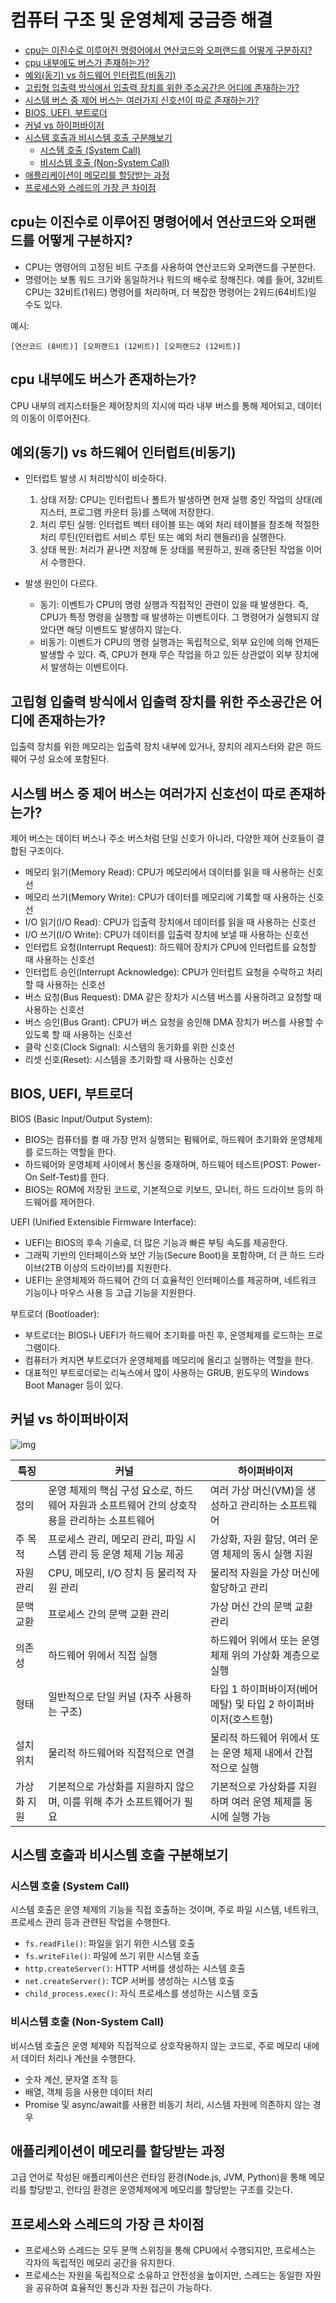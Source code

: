 # 컴퓨터 구조 및 운영체제 궁금증 해결

- [cpu는 이진수로 이루어진 명령어에서 연산코드와 오퍼랜드를 어떻게 구분하지?](#cpu는-이진수로-이루어진-명령어에서-연산코드와-오퍼랜드를-어떻게-구분하지)
- [cpu 내부에도 버스가 존재하는가?](#cpu-내부에도-버스가-존재하는가)
- [예외(동기) vs 하드웨어 인터럽트(비동기)](#예외동기-vs-하드웨어-인터럽트비동기)
- [고립형 입출력 방식에서 입출력 장치를 위한 주소공간은 어디에 존재하는가?](#고립형-입출력-방식에서-입출력-장치를-위한-주소공간은-어디에-존재하는가)
- [시스템 버스 중 제어 버스는 여러가지 신호선이 따로 존재하는가?](#시스템-버스-중-제어-버스는-여러가지-신호선이-따로-존재하는가)
- [BIOS, UEFI, 부트로더](#bios-uefi-부트로더)
- [커널 vs 하이퍼바이저](#커널-vs-하이퍼바이저)
- [시스템 호출과 비시스템 호출 구분해보기](#시스템-호출과-비시스템-호출-구분해보기)
  - [시스템 호출 (System Call)](#시스템-호출-system-call)
  - [비시스템 호출 (Non-System Call)](#비시스템-호출-non-system-call)
- [애플리케이션이 메모리를 할당받는 과정](#애플리케이션이-메모리를-할당받는-과정)
- [프로세스와 스레드의 가장 큰 차이점](#프로세스와-스레드의-가장-큰-차이점)

## cpu는 이진수로 이루어진 명령어에서 연산코드와 오퍼랜드를 어떻게 구분하지?

- CPU는 명령어의 고정된 비트 구조를 사용하여 연산코드와 오퍼랜드를 구분한다.
- 명령어는 보통 워드 크기와 동일하거나 워드의 배수로 정해진다. 예를 들어, 32비트 CPU는 32비트(1워드) 명령어를 처리하며, 더 복잡한 명령어는 2워드(64비트)일 수도 있다.

예시:

`[연산코드 (8비트)] [오퍼랜드1 (12비트)] [오퍼랜드2 (12비트)]`

## cpu 내부에도 버스가 존재하는가?

CPU 내부의 레지스터들은 제어장치의 지시에 따라 내부 버스를 통해 제어되고, 데이터의 이동이 이루어진다.

## 예외(동기) vs 하드웨어 인터럽트(비동기)

- 인터럽트 발생 시 처리방식이 비슷하다.

  1. 상태 저장: CPU는 인터럽트나 폴트가 발생하면 현재 실행 중인 작업의 상태(레지스터, 프로그램 카운터 등)를 스택에 저장한다.
  2. 처리 루틴 실행: 인터럽트 벡터 테이블 또는 예외 처리 테이블을 참조해 적절한 처리 루틴(인터럽트 서비스 루틴 또는 예외 처리 핸들러)을 실행한다.
  3. 상태 복원: 처리가 끝나면 저장해 둔 상태를 복원하고, 원래 중단된 작업을 이어서 수행한다.

- 발생 원인이 다르다.

  - 동기: 이벤트가 CPU의 명령 실행과 직접적인 관련이 있을 때 발생한다. 즉, CPU가 특정 명령을 실행할 때 발생하는 이벤트이다. 그 명령어가 실행되지 않았다면 해당 이벤트도 발생하지 않는다.
  - 비동기: 이벤트가 CPU의 명령 실행과는 독립적으로, 외부 요인에 의해 언제든 발생할 수 있다. 즉, CPU가 현재 무슨 작업을 하고 있든 상관없이 외부 장치에서 발생하는 이벤트이다.

## 고립형 입출력 방식에서 입출력 장치를 위한 주소공간은 어디에 존재하는가?

입출력 장치를 위한 메모리는 입출력 장치 내부에 있거나, 장치의 레지스터와 같은 하드웨어 구성 요소에 포함된다.

## 시스템 버스 중 제어 버스는 여러가지 신호선이 따로 존재하는가?

제어 버스는 데이터 버스나 주소 버스처럼 단일 신호가 아니라, 다양한 제어 신호들이 결합된 구조이다.

- 메모리 읽기(Memory Read): CPU가 메모리에서 데이터를 읽을 때 사용하는 신호선
- 메모리 쓰기(Memory Write): CPU가 데이터를 메모리에 기록할 때 사용하는 신호선
- I/O 읽기(I/O Read): CPU가 입출력 장치에서 데이터를 읽을 때 사용하는 신호선
- I/O 쓰기(I/O Write): CPU가 데이터를 입출력 장치에 보낼 때 사용하는 신호선
- 인터럽트 요청(Interrupt Request): 하드웨어 장치가 CPU에 인터럽트를 요청할 때 사용하는 신호선
- 인터럽트 승인(Interrupt Acknowledge): CPU가 인터럽트 요청을 수락하고 처리할 때 사용하는 신호선
- 버스 요청(Bus Request): DMA 같은 장치가 시스템 버스를 사용하려고 요청할 때 사용하는 신호선
- 버스 승인(Bus Grant): CPU가 버스 요청을 승인해 DMA 장치가 버스를 사용할 수 있도록 할 때 사용하는 신호선
- 클락 신호(Clock Signal): 시스템의 동기화를 위한 신호선
- 리셋 신호(Reset): 시스템을 초기화할 때 사용하는 신호선

## BIOS, UEFI, 부트로더

BIOS (Basic Input/Output System):

- BIOS는 컴퓨터를 켤 때 가장 먼저 실행되는 펌웨어로, 하드웨어 초기화와 운영체제를 로드하는 역할을 한다.
- 하드웨어와 운영체제 사이에서 통신을 중재하며, 하드웨어 테스트(POST: Power-On Self-Test)를 한다.
- BIOS는 ROM에 저장된 코드로, 기본적으로 키보드, 모니터, 하드 드라이브 등의 하드웨어를 제어한다.

UEFI (Unified Extensible Firmware Interface):

- UEFI는 BIOS의 후속 기술로, 더 많은 기능과 빠른 부팅 속도를 제공한다.
- 그래픽 기반의 인터페이스와 보안 기능(Secure Boot)을 포함하며, 더 큰 하드 드라이브(2TB 이상의 드라이브)를 지원한다.
- UEFI는 운영체제와 하드웨어 간의 더 효율적인 인터페이스를 제공하며, 네트워크 기능이나 마우스 사용 등 고급 기능을 지원한다.

부트로더 (Bootloader):

- 부트로더는 BIOS나 UEFI가 하드웨어 초기화를 마친 후, 운영체제를 로드하는 프로그램이다.
- 컴퓨터가 켜지면 부트로더가 운영체제를 메모리에 올리고 실행하는 역할을 한다.
- 대표적인 부트로더로는 리눅스에서 많이 사용하는 GRUB, 윈도우의 Windows Boot Manager 등이 있다.

## 커널 vs 하이퍼바이저

![img](hypervisor.png)

| 특징        | 커널                                                                                         | 하이퍼바이저                                                    |
| ----------- | -------------------------------------------------------------------------------------------- | --------------------------------------------------------------- |
| 정의        | 운영 체제의 핵심 구성 요소로, 하드웨어 자원과 소프트웨어 간의 상호작용을 관리하는 소프트웨어 | 여러 가상 머신(VM)을 생성하고 관리하는 소프트웨어               |
| 주 목적     | 프로세스 관리, 메모리 관리, 파일 시스템 관리 등 운영 체제 기능 제공                          | 가상화, 자원 할당, 여러 운영 체제의 동시 실행 지원              |
| 자원 관리   | CPU, 메모리, I/O 장치 등 물리적 자원 관리                                                    | 물리적 자원을 가상 머신에 할당하고 관리                         |
| 문맥 교환   | 프로세스 간의 문맥 교환 관리                                                                 | 가상 머신 간의 문맥 교환 관리                                   |
| 의존성      | 하드웨어 위에서 직접 실행                                                                    | 하드웨어 위에서 또는 운영 체제 위의 가상화 계층으로 실행        |
| 형태        | 일반적으로 단일 커널 (자주 사용하는 구조)                                                    | 타입 1 하이퍼바이저(베어 메탈) 및 타입 2 하이퍼바이저(호스트형) |
| 설치 위치   | 물리적 하드웨어와 직접적으로 연결                                                            | 물리적 하드웨어 위에서 또는 운영 체제 내에서 간접적으로 실행    |
| 가상화 지원 | 기본적으로 가상화를 지원하지 않으며, 이를 위해 추가 소프트웨어가 필요                        | 기본적으로 가상화를 지원하며 여러 운영 체제를 동시에 실행 가능  |

## 시스템 호출과 비시스템 호출 구분해보기

### 시스템 호출 (System Call)

시스템 호출은 운영 체제의 기능을 직접 호출하는 것이며, 주로 파일 시스템, 네트워크, 프로세스 관리 등과 관련된 작업을 수행한다.

- `fs.readFile()`: 파일을 읽기 위한 시스템 호출
- `fs.writeFile()`: 파일에 쓰기 위한 시스템 호출
- `http.createServer()`: HTTP 서버를 생성하는 시스템 호출
- `net.createServer()`: TCP 서버를 생성하는 시스템 호출
- `child_process.exec()`: 자식 프로세스를 생성하는 시스템 호출

### 비시스템 호출 (Non-System Call)

비시스템 호출은 운영 체제와 직접적으로 상호작용하지 않는 코드로, 주로 메모리 내에서 데이터 처리나 계산을 수행한다.

- 숫자 계산, 문자열 조작 등
- 배열, 객체 등을 사용한 데이터 처리
- Promise 및 async/await를 사용한 비동기 처리, 시스템 자원에 의존하지 않는 경우

## 애플리케이션이 메모리를 할당받는 과정

고급 언어로 작성된 애플리케이션은 런타임 환경(Node.js, JVM, Python)을 통해 메모리를 할당받고, 런타임 환경은 운영체제에게 메모리를 할당받는 구조를 갖는다.

## 프로세스와 스레드의 가장 큰 차이점

- 프로세스와 스레드는 모두 문맥 스위칭을 통해 CPU에서 수행되지만, 프로세스는 각자의 독립적인 메모리 공간을 유지한다.
- 프로세스는 자원을 독립적으로 소유하고 안전성을 높이지만, 스레드는 동일한 자원을 공유하여 효율적인 통신과 자원 접근이 가능하다.

